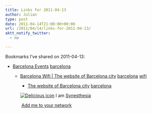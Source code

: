 ```yaml
---
title: Links for 2011-04-13
author: Julian
type: post
date: 2011-04-14T21:00:00+00:00
url: /2011/04/14/links-for-2011-04-13/
aktt_notify_twitter:
  - no

---
```

Bookmarks I&#8217;ve shared on 2011-04-13:

  * [Barcelona Events][1] 
    [barcelona][2] </li> 
    
      * [Barcelona Wifi | The website of Barcelona city][3] 
        [barcelona][2] [wifi][4] </li> 
        
          * [The website of Barcelona city][5] 
            [barcelona][2] </li> </ul> 
            
            <p class="deliciouslink">
              <a href="https://del.icio.us/synesthesia" title="See all my bookmarks on del.icio.us"><img src="https://www.synesthesia.co.uk/images/deliciousicon.jpg" alt="Delicious icon" /></a>&nbsp;I am <a href="https://del.icio.us/synesthesia" title="See all my bookmarks on del.icio.us">Synesthesia</a>
            </p>
            
            <p class="deliciouslink">
              <a href="https://del.icio.us/network?add=synesthesia" title="Add me to your del.icio.us network"><img src="https://www.synesthesia.co.uk/images/add.gif" alt="" /></a>&nbsp;<a href="https://del.icio.us/network?add=synesthesia" title="Add me to your del.icio.us network">Add me to your network</a>
            </p>

 [1]: https://w3.bcn.es/V07/Home/V07HomeLinkPl/0,2488,1653_71861_3,00.html
 [2]: https://www.delicious.com/synesthesia/barcelona
 [3]: https://www.bcn.cat/barcelonawifi/en
 [4]: https://www.delicious.com/synesthesia/wifi
 [5]: https://www.bcn.es/english/ihome.htm